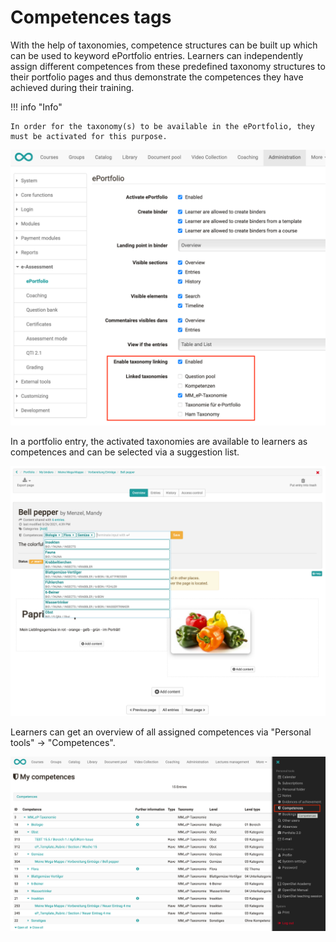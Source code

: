 # Competences tags

With the help of taxonomies, competence structures can be built up which can be used to keyword ePortfolio entries. Learners can independently assign different competences from these predefined taxonomy structures to their portfolio pages and thus demonstrate the competences they have achieved during their training.

!!! info "Info"

    In order for the taxonomy(s) to be available in the ePortfolio, they must be activated for this purpose.

![activate_tax.png](assets/Tax%20eP%20aktivieren%20EN.png)

  

In a portfolio entry, the activated taxonomies are available to learners as competences and can be selected via a suggestion list.

![kompetences.png](assets/eP%20Kompetenz%20EN.png)

  


Learners can get an overview of all assigned competences via "Personal tools" → "Competences".

![competences_overview.png](assets/Kompetenz_uebersicht_en.png)

  

  

  

